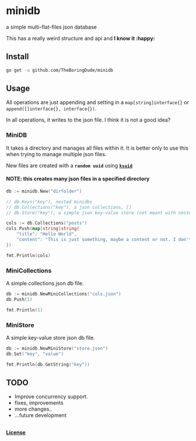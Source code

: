 # minidb

a simple multi-flat-files json database

This has a really weird structure and api and **I know it :happy:**

## Install

```bash
go get -u github.com/TheBoringDude/minidb
```

## Usage

All operations are just appending and setting in a `map[string]interface{}` or `append([]interface{}, interface{})`.

In all operations, it writes to the json file. I think it is not a good idea?

### MiniDB

It takes a directory and manages all files within it. It is better only to use this when trying to manage multiple json files.

New files are created with a **`random uuid`** using [**`ksuid`**](https://github.com/segmentio/ksuid)

#### NOTE: this creates many json files in a specified directory

```go
db := minidb.New("dirfolder")

// db.Keys("key"), nested minidbs
// db.Collections("key"), a json collections, []
// db.Store("key"), a simple json key-value store (not meant with nested maps)

cols := db.Collections("posts")
cols.Push(map[string]string{
    "title": "Hello World",
    "content": "This is just something, maybe a content or not. I don't know how it works though.",
})

fmt.Println(cols)
```

### MiniCollections

A simple collections json db file.

```go
db := minidb.NewMiniCollections("cols.json")
db.Push(1)

fmt.Println(1)
```

### MiniStore

A simple key-value store json db file.

```go
db := minidb.NewMiniStore("store.json")
db.Set("key", "value")

fmt.Println(db.GetString("key"))
```

## TODO

-   Improve concurrency support.
-   fixes, improvements
-   more changes..
-   ...future development

##

#### [License](./LICENSE)
